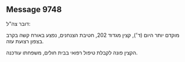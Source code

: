 ## Message 9748

דובר צה"ל:

מוקדם יותר היום (ד׳), קצין מגדוד 202, חטיבת הצנחנים, נפצע באורח קשה בקרב בצפון רצועת עזה. 

הקצין פונה לקבלת טיפול רפואי בבית חולים, משפחתו עודכנה.


